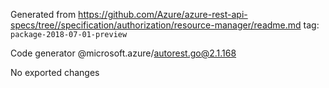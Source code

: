 Generated from https://github.com/Azure/azure-rest-api-specs/tree//specification/authorization/resource-manager/readme.md tag: `package-2018-07-01-preview`

Code generator @microsoft.azure/autorest.go@2.1.168

No exported changes